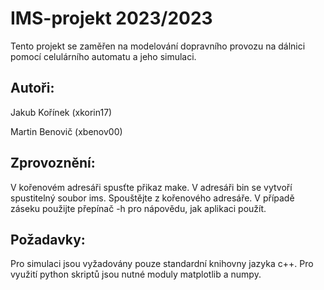 # IMS-projekt 2023/2023
Tento projekt se zaměřen na modelování dopravního provozu na dálnici pomocí celulárního automatu a jeho simulaci.
##  Autoři:
Jakub Kořínek (xkorin17)

Martin Benovič (xbenov00)
## Zprovoznění:
V kořenovém adresáři spusťte přikaz make. V adresáři bin se vytvoří spustitelný soubor ims. Spouštějte z kořenového adresáře. V případě záseku použijte přepínač -h pro nápovědu, jak aplikaci použít.
## Požadavky:
Pro simulaci jsou vyžadovány pouze standardní knihovny jazyka c++.
Pro využití python skriptů jsou nutné moduly matplotlib a numpy.